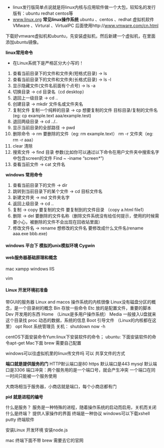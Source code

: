 * linux发行版简单点说就是将linux内核与应用软件做一个大包，较知名的发行版有：ubuntu redhat centos等
* www.linux.org
**常见linux操作系统**
ubuntu 、centos 、redhat
虚拟机软件 VMware 、Virtural 、VirtualPC
后面使用http://www.vmware.com/cn.html

下载好vmware虚拟机和ubuntu，先安装虚拟机，然后新建一个虚拟机，在里面添加ubuntu镜像。

**linux常用命令**
* 在Linux系统下是严格区分大小写的！
1. 查看当前目录下的文件和文件夹(短格式目录)   -> ls
2. 查看当前目录下的文件和文件夹(长格式目录)  -> ls -l
3. 显示隐藏文件(文件名前面有个点号)  -> ls -a
4. 切换目录   -> cd 目录名（cd desktop）
5. 退回上一级目录  -> cd ..
6. 创建目录   -> mkdir 文件名或文件夹名
7. 复制文件 复制一个纯粹的目录   -> cp 想要复制的文件 目标目录/复制的文件名
(eg: cp example.text aaa/example.test)
8. 退回两级目录   -> cd ../..
9. 显示当前目录的全部路径  -> pwd
10. 删除命令  -> rm 要删除的文件（eg: rm example.text）
rm -r 文件夹（eg: rm -r aaa）
11. clear 清除
12. 搜索文件 -> find 目录 参数(比如你可以通过以下命令在用户文件夹中搜索名字中包含screen的文件
Find ~ -iname “screen*”)
13. 查看当前文件  -> cat 文件名

**windows 常用命令**
1. 查看当前目录下的文件 ->  dir
2. 跳转到当前目录下的某个文件 -> cd 目标文件名
3. 新建文件夹   -> md 文件夹名字
4. 返回上级目录 -> cd ..
5. 复制 -> copy 要复制的文件 要复制到的文件目录 （copy a.html file1）
6. 删除 -> del 要删除的文件名称（删除文件系统没有给任何提示，使用的时候需要小心，被删除的文件不会出现在回收站里面）
7. 修改文件名 -> rename 想修改的文件名 要修改成什么文件名(rename aaa.exe bbb.exe)

#### windows 平台下 模拟的unix模拟环境 Cygwin

#### web服务器基础原理和概念

mac xampp
windows IIS

vim

#### Linux 开发环境初准备
带GUI的服务器
Linux and macos   操作系统的内核很像
Linux没有磁盘分区的概念，是一个目录树的概念
Bin  存放一些命令
Etc   放的是配置文件，重要的脚本
Dev 开发用的东西
Home  （Linux是多用户操作系统）
Media 一般接入U盘就来这个目录找
proc 动态的数据，系统的信息
Boot  引导文件  （Linux的内核都在这里）
opt 
Root 系统管理员
关机： shutdown now -h

centOS下面安装命令Yum:linux下安装软件的命令；    ubuntu: 下面安装软件的命令apt-get
Mac下面 brew  需要自己配置

windows可以往虚拟机里的linux传文件吗  可以
共享文件的方式

**端口就是提供服务的门**
HTTP默认端口是80
https 默认端口是443
mysql 默认端口是3306
端口冲突：两个服务用的是一个端口号，就会产生冲突
一个端口在同一时间只能被一个服务使用

大商场相当于服务器，小商店就是端口，每个小商店都有门


**pid 就是进程的编号**

什么是服务？
服务是一种特殊的进程，随着操作系统的启动而启用，关机而关闭
什么是终端？
提供人家操作的界面
终端是一种协议  windows可以下载xshell putty 终端软件

安装Linux 开发环境
安装node.js

mac 终端下面不带 brew  需要去它的官网
